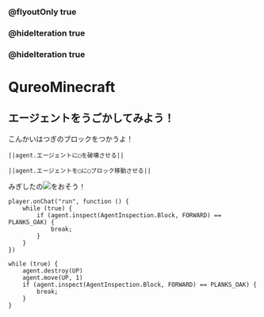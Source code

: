 ### @flyoutOnly true
### @hideIteration true
### @hideIteration true
# QureoMinecraft

## エージェントをうごかしてみよう！

こんかいはつぎのブロックをつかうよ！

``||agent.エージェントに◯を破壊させる||``

``||agent.エージェントを◯に◯ブロック移動させる||``

みぎしたの![](https://raw.githubusercontent.com/camp-minecraft/TechkidsCampTutorial/master/images/playbutton.png)をおそう！

```template
player.onChat("run", function () {
    while (true) {
        if (agent.inspect(AgentInspection.Block, FORWARD) == PLANKS_OAK) {
            break;
        }
    }
})

```

```ghost
while (true) {
    agent.destroy(UP)
    agent.move(UP, 1)
    if (agent.inspect(AgentInspection.Block, FORWARD) == PLANKS_OAK) {
        break;
    }
}

```